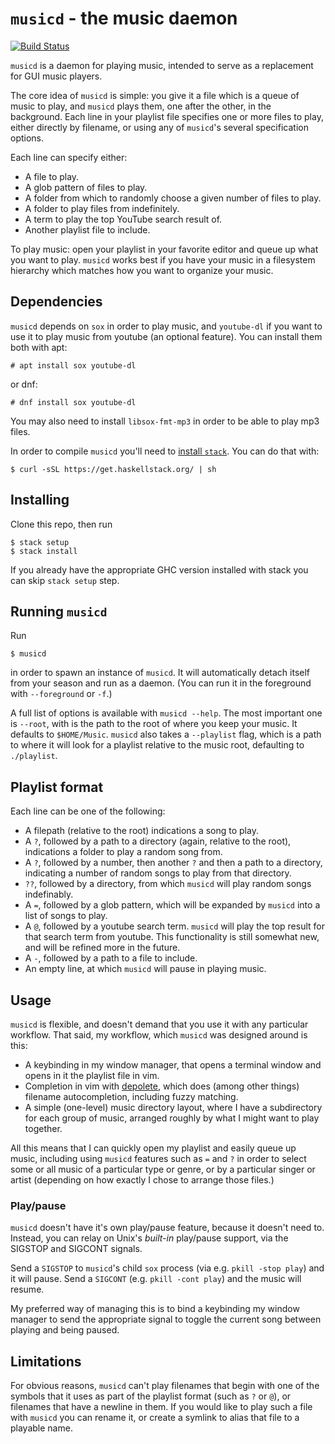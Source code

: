 # `musicd` - the music daemon

[![Build Status](https://travis-ci.org/foxbenjaminfox/musicd.png)](https://travis-ci.org/foxbenjaminfox/musicd)

`musicd` is a daemon for playing music, intended to serve as a replacement for GUI music players.

The core idea of `musicd` is simple: you give it a file which is a queue of music to play, and `musicd` plays them, one after the other, in the background. Each line in your playlist file specifies one or more files to play, either directly by filename, or using any of `musicd`'s several specification options.

Each line can specify either:
- A file to play.
- A glob pattern of files to play.
- A folder from which to randomly choose a given number of files to play.
- A folder to play files from indefinitely.
- A term to play the top YouTube search result of.
- Another playlist file to include.

To play music: open your playlist in your favorite editor and queue up what you want to play. `musicd` works best if you have your music in a filesystem hierarchy which matches how you want to organize your music.

## Dependencies

`musicd` depends on `sox` in order to play music, and `youtube-dl` if you want to use it to play music from youtube (an optional feature). You can install them both with apt:

```
# apt install sox youtube-dl
```

or dnf:

```
# dnf install sox youtube-dl
```

You may also need to install `libsox-fmt-mp3` in order to be able to play mp3 files.

In order to compile `musicd` you'll need to [install `stack`](https://docs.haskellstack.org/en/stable/README/#how-to-install). You can do that with:

```
$ curl -sSL https://get.haskellstack.org/ | sh
```

## Installing

Clone this repo, then run

```
$ stack setup
$ stack install
```

If you already have the appropriate GHC version installed with stack you can skip `stack setup` step.

## Running `musicd`

Run
```
$ musicd
```
in order to spawn an instance of `musicd`. It will automatically detach itself from your season and run as a daemon. (You can run it in the foreground with `--foreground` or `-f`.)

A full list of options is available with `musicd --help`. The most important one is `--root`, with is the path to the root of where you keep your music. It defaults to `$HOME/Music`. `musicd` also takes a `--playlist` flag, which is a path to where it will look for a playlist relative to the music root, defaulting to `./playlist`.

## Playlist format

Each line can be one of the following:
  - A filepath (relative to the root) indications a song to play.
  - A `?`, followed by a path to a directory (again, relative to the root), indications a folder to play a random song from.
  - A `?`, followed by a number, then another `?` and then a path to a directory, indicating a number of random songs to play from that directory.
  - `??`, followed by a directory, from which `musicd` will play random songs indefinably.
  - A `=`, followed by a glob pattern, which will be expanded by `musicd` into a list of songs to play.
  - A `@`, followed by a youtube search term. `musicd` will play the top result for that search term from youtube. This functionality is still somewhat new, and will be refined more in the future.
  - A `-`, followed by a path to a file to include.
  - An empty line, at which `musicd` will pause in playing music.

## Usage

`musicd` is flexible, and doesn't demand that you use it with any particular workflow. That said, my workflow, which `musicd` was designed around is this:

- A keybinding in my window manager, that opens a terminal window and opens in it the playlist file in vim.
- Completion in vim with [depolete](https://github.com/Shougo/deoplete.nvim), which does (among other things) filename autocompletion, including fuzzy matching.
- A simple (one-level) music directory layout, where I have a subdirectory for each group of music, arranged roughly by what I might want to play together.

All this means that I can quickly open my playlist and easily queue up music, including using `musicd` features such as `=` and `?` in order to select some or all music of a particular type or genre, or by a particular singer or artist (depending on how exactly I chose to arrange those files.)

### Play/pause

`musicd` doesn't have it's own play/pause feature, because it doesn't need to. Instead, you can relay on Unix's _built-in_ play/pause support, via the SIGSTOP and SIGCONT signals.

Send a `SIGSTOP` to `musicd`'s child `sox` process (via e.g. `pkill -stop play`) and it will pause. Send a `SIGCONT` (e.g. `pkill -cont play`) and the music will resume.

My preferred way of managing this is to bind a keybinding my window manager to send the appropriate signal to toggle the current song between playing and being paused.

## Limitations

For obvious reasons, `musicd` can't play filenames that begin with one of the symbols that it uses as part of the playlist format (such as `?` or `@`), or filenames that have a newline in them. If you would like to play such a file with `musicd` you can rename it, or create a symlink to alias that file to a playable name.
